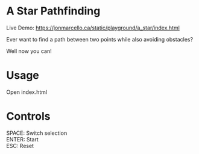 # A Star Pathfinding

Live Demo: https://jonmarcello.ca/static/playground/a_star/index.html

Ever want to find a path between two points while also avoiding obstacles?

Well now you can!

# Usage
Open index.html

# Controls
SPACE: Switch selection   
ENTER: Start   
ESC: Reset   
